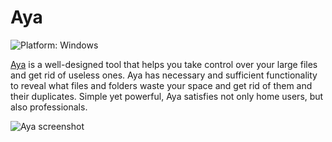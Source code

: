 # Aya
![Platform: Windows](https://img.shields.io/badge/platform-windows-brightgreen.svg)

[Aya](https://getaya.co) is a well-designed tool that helps you take control over your large files and get rid of useless ones.
Aya has necessary and sufficient functionality to reveal what files and folders waste your space and get rid of them and their duplicates. Simple yet powerful, Aya satisfies not only home users, but also professionals.

![Aya screenshot](https://user-images.githubusercontent.com/2874236/53017360-d665a080-3460-11e9-9997-e4a7f28faed1.png)
